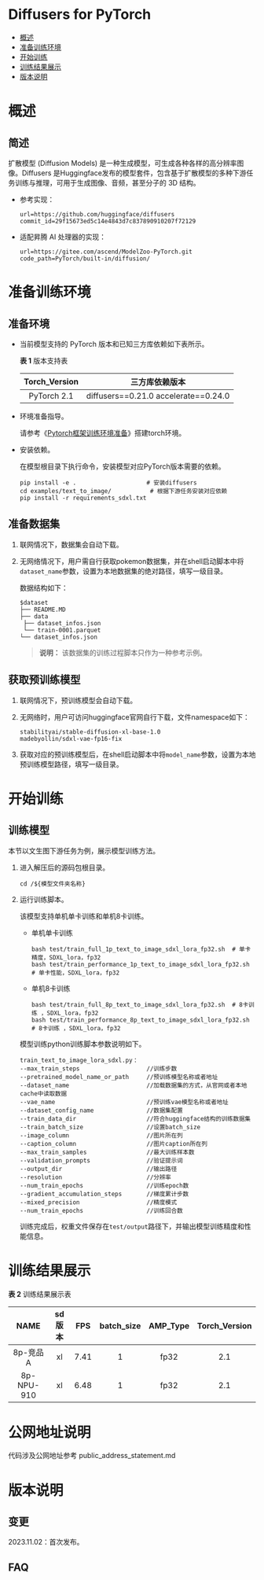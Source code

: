 # Diffusers for PyTorch

-   [概述](概述.md)
-   [准备训练环境](准备训练环境.md)
-   [开始训练](开始训练.md)
-   [训练结果展示](训练结果展示.md)
-   [版本说明](版本说明.md)



# 概述

## 简述

扩散模型 (Diffusion Models) 是一种生成模型，可生成各种各样的高分辨率图像。Diffusers 是Huggingface发布的模型套件，包含基于扩散模型的多种下游任务训练与推理，可用于生成图像、音频，甚至分子的 3D 结构。

- 参考实现：

  ```
  url=https://github.com/huggingface/diffusers
  commit_id=29f15673ed5c14e4843d7c837890910207f72129
  ```

- 适配昇腾 AI 处理器的实现：

  ```
  url=https://gitee.com/ascend/ModelZoo-PyTorch.git
  code_path=PyTorch/built-in/diffusion/
  ```

# 准备训练环境

## 准备环境

- 当前模型支持的 PyTorch 版本和已知三方库依赖如下表所示。

  **表 1**  版本支持表

  | Torch_Version      | 三方库依赖版本                                 |
  | :--------: | :----------------------------------------------------------: |
  | PyTorch 2.1 | diffusers==0.21.0 accelerate==0.24.0|
  
- 环境准备指导。

  请参考《[Pytorch框架训练环境准备](https://www.hiascend.com/document/detail/zh/ModelZoo/pytorchframework/ptes)》搭建torch环境。
  
- 安装依赖。

  在模型根目录下执行命令，安装模型对应PyTorch版本需要的依赖。
  ```shell
  pip install -e .                    # 安装diffusers
  cd examples/text_to_image/           # 根据下游任务安装对应依赖
  pip install -r requirements_sdxl.txt  
  ```
  





  


## 准备数据集

1. 联网情况下，数据集会自动下载。

2. 无网络情况下，用户需自行获取pokemon数据集，并在shell启动脚本中将`dataset_name`参数，设置为本地数据集的绝对路径，填写一级目录。

   数据结构如下：

   ```
   $dataset
   ├── README.MD
   ├── data
   	├── dataset_infos.json
   	└── train-0001.parquet
   └── dataset_infos.json
   ```

   > **说明：** 
   >该数据集的训练过程脚本只作为一种参考示例。

   

## 获取预训练模型

1. 联网情况下，预训练模型会自动下载。

2. 无网络时，用户可访问huggingface官网自行下载，文件namespace如下：

   ```
   stabilityai/stable-diffusion-xl-base-1.0
   madebyollin/sdxl-vae-fp16-fix
   ```

3. 获取对应的预训练模型后，在shell启动脚本中将`model_name`参数，设置为本地预训练模型路径，填写一级目录。

# 开始训练

## 训练模型

本节以文生图下游任务为例，展示模型训练方法。

1. 进入解压后的源码包根目录。

   ```
   cd /${模型文件夹名称} 
   ```

2. 运行训练脚本。

   该模型支持单机单卡训练和单机8卡训练。

   - 单机单卡训练

     ```shell
     bash test/train_full_1p_text_to_image_sdxl_lora_fp32.sh  # 单卡精度，SDXL_lora，fp32
     bash test/train_performance_1p_text_to_image_sdxl_lora_fp32.sh # 单卡性能，SDXL_lora，fp32
     ```
     
   - 单机8卡训练
   
     ```shell
     bash test/train_full_8p_text_to_image_sdxl_lora_fp32.sh  # 8卡训练 ，SDXL_lora，fp32
     bash test/train_performance_8p_text_to_image_sdxl_lora_fp32.sh # 8卡训练 ，SDXL_lora，fp32
     ```
     
   
   模型训练python训练脚本参数说明如下。
   
   ```shell
   train_text_to_image_lora_sdxl.py：
   --max_train_steps                   //训练步数
   --pretrained_model_name_or_path     //预训练模型名称或者地址
   --dataset_name                      //加载数据集的方式，从官网或者本地cache中读取数据
   --vae_name                          //预训练vae模型名称或者地址
   --dataset_config_name               //数据集配置     
   --train_data_dir                    //符合huggingface结构的训练数据集
   --train_batch_size                  //设置batch_size
   --image_column                      //图片所在列
   --caption_column                    //图片caption所在列
   --max_train_samples                 //最大训练样本数
   --validation_prompts                //验证提示词
   --output_dir                        //输出路径
   --resolution                        //分辨率
   --num_train_epochs                  //训练epoch数
   --gradient_accumulation_steps       //梯度累计步数
   --mixed_precision                   //精度模式
   --num_train_epochs                  //训练回合数

   ```
   
   训练完成后，权重文件保存在`test/output`路径下，并输出模型训练精度和性能信息。

# 训练结果展示

**表 2**  训练结果展示表

|   NAME   | sd版本 | FPS  | batch_size | AMP_Type | Torch_Version |
| :------: | :---: | :--: | :------: | :-----------: | :-----------: |
| 8p-竞品A | xl | 7.41 | 1 | fp32 |      2.1      |
|  8p-NPU-910  | xl | 6.48 | 1 | fp32 |      2.1      |



# 公网地址说明
代码涉及公网地址参考 public_address_statement.md

# 版本说明

## 变更

2023.11.02：首次发布。

## FAQ


   
